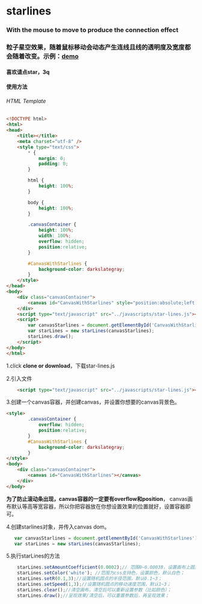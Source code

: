 # starlines
### With the mouse to move to produce the connection effect
### 粒子星空效果，随着鼠标移动会动态产生连线且线的透明度及宽度都会随着改变。示例：[demo](https://yozosann.github.io/demo/demo4.html)

#### 喜欢请点star，3q

#### 使用方法
###### HTML Template
```html
<!DOCTYPE html>
<html>
<head>
    <title></title>
    <meta charset="utf-8" />
    <style type="text/css">
        * {
            margin: 0;
            padding: 0;
        }

        html {
            height: 100%;
        }

        body {
            height: 100%;
        }

        .canvasContainer {
            height: 100%;
            width: 100%;
            overflow: hidden;
            position:relative;
        }

        #CanvasWithStarlines {
            background-color: darkslategray;
        }
    </style>
</head>
<body>
    <div class="canvasContainer">
        <canvas id="CanvasWithStarlines" style="position:absolute;left:0;top:0;display:block;"></canvas>
    </div>
    <script type="text/javascript" src="../javascripts/star-lines.js"></script>
    <script>
        var canvasStarlines = document.getElementById('CanvasWithStarlines');
        var starLines = new starLines(canvasStarlines);
        starLines.draw();
    </script>
</body>
</html>
```

1.click **clone or download**，下载star-lines.js

2.引入文件
```html
    <script type="text/javascript" src="../javascripts/star-lines.js"></script>
```

3.创建一个canvas容器，并创建canvas，并设置你想要的canvas背景色。
```html
<style>
        .canvasContainer {
            overflow: hidden;
            position:relative;
        }
        #CanvasWithStarlines {
            background-color: darkslategray;
        }
</style>
<body>
    <div class="canvasContainer">
        <canvas id="CanvasWithStarlines"></canvas>
    </div>
</body>
```
**为了防止滚动条出现，canvas容器的一定要有overflow和position**，
canvas画布默认等高等宽容器，所以你把容器放在你想设置效果的位置就好，设置容器即可。

4.创建starlines对象，并传入canvas dom。
 ```javascript
    var canvasStarlines = document.getElementById('CanvasWithStarlines');
    var starLines = new starLines(canvasStarlines);
```

5.执行starLines的方法
```javascript
	starLines.setAmountCoefficient(0.0002);// 范围0~0.00038，设置画布上圆点的数量，默认0.0002；
	starLines.setColor('white'); //范围为css支持色，设置颜色，默认白色；
    starLines.setR(0.1,3);//设置随机圆点的半径范围，默认0.1~3；
    starLines.setSpeed(1,3);//设置随机圆点的移动速度范围，默认1~3；
    starLines.clear();//清空画布，清空后可以重新设置参数（比如颜色）；
    starLines.draw();//呈现效果/清空后，可以重置参数后，再呈现效果；
```


